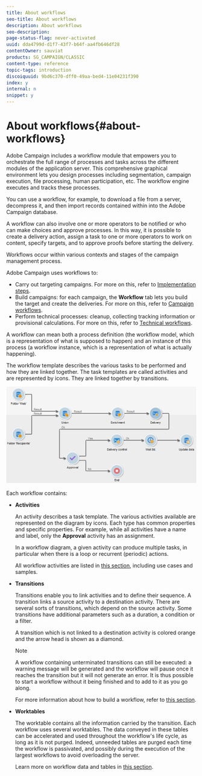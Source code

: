 ```yaml
---
title: About workflows
seo-title: About workflows
description: About workflows
seo-description: 
page-status-flag: never-activated
uuid: dda4799d-d1f7-43f7-b64f-aa4fb646df28
contentOwner: sauviat
products: SG_CAMPAIGN/CLASSIC
content-type: reference
topic-tags: introduction
discoiquuid: 9bd6c370-dff0-49aa-bed4-11e04231f390
index: y
internal: n
snippet: y
---
```


# About workflows{#about-workflows}

Adobe Campaign includes a workflow module that empowers you to orchestrate the full range of processes and tasks across the different modules of the application server. This comprehensive graphical environment lets you design processes including segmentation, campaign execution, file processing, human participation, etc. The workflow engine executes and tracks these processes.

You can use a workflow, for example, to download a file from a server, decompress it, and then import records contained within into the Adobe Campaign database.

A workflow can also involve one or more operators to be notified or who can make choices and approve processes. In this way, it is possible to create a delivery action, assign a task to one or more operators to work on content, specify targets, and to approve proofs before starting the delivery.

Workflows occur within various contexts and stages of the campaign management process.

Adobe Campaign uses workflows to:

* Carry out targeting campaigns. For more on this, refer to [Implementation steps](../../workflow/using/about-workflows.md#implementation-steps-).
* Build campaigns: for each campaign, the **Workflow** tab lets you build the target and create the deliveries. For more on this, refer to [Campaign workflows](../../workflow/using/about-workflows.md#campaign-workflows).
* Perform technical processes: cleanup, collecting tracking information or provisional calculations. For more on this, refer to [Technical workflows](../../workflow/using/about-workflows.md#technical-workflows).

A workflow can mean both a process definition (the workflow model, which is a representation of what is supposed to happen) and an instance of this process (a workflow instance, which is a representation of what is actually happening).

The workflow template describes the various tasks to be performed and how they are linked together. The task templates are called activities and are represented by icons. They are linked together by transitions.

![](assets/example1.png)

Each workflow contains:

* **Activities**

  An activity describes a task template. The various activities available are represented on the diagram by icons. Each type has common properties and specific properties. For example, while all activities have a name and label, only the **Approval** activity has an assignment.

  In a workflow diagram, a given activity can produce multiple tasks, in particular when there is a loop or recurrent (periodic) actions.

  All workflow activities are listed in [this section](../../workflow/using/about-activities.md), including use cases and samples.

* **Transitions**

  Transitions enable you to link activities and to define their sequence. A transition links a source activity to a destination activity. There are several sorts of transitions, which depend on the source activity. Some transitions have additional parameters such as a duration, a condition or a filter.

  A transition which is not linked to a destination activity is colored orange and the arrow head is shown as a diamond.

  >[!NOTE]
  >
  >A workflow containing unterminated transitions can still be executed: a warning message will be generated and the workflow will pause once it reaches the transition but it will not generate an error. It is thus possible to start a workflow without it being finished and to add to it as you go along.

  For more information about how to build a workflow, refer to [this section](../../workflow/using/building-a-workflow.md).

* **Worktables**

  The worktable contains all the information carried by the transition. Each workflow uses several worktables. The data conveyed in these tables can be accelerated and used throughout the workflow's life cycle, as long as it is not purged. Indeed, unneeded tables are purged each time the workflow is passivated, and possibly during the execution of the largest workflows to avoid overloading the server.

  Learn more on workflow data and tables in [this section](../../workflow/using/how-to-use-workflow-data.md).

